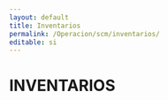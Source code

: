 ```yaml
---
layout: default
title: Inventarios
permalink: /Operacion/scm/inventarios/
editable: si
---
```


# INVENTARIOS

